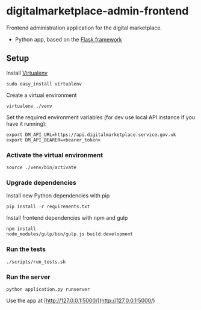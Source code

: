 # digitalmarketplace-admin-frontend

Frontend administration application for the digital marketplace.

- Python app, based on the [Flask framework](http://flask.pocoo.org/)

## Setup

Install [Virtualenv](https://virtualenv.pypa.io/en/latest/)

```
sudo easy_install virtualenv
```

Create a virtual environment
 
 ```
 virtualenv ./venv
 ```

Set the required environment variables (for dev use local API instance if you 
have it running):
```
export DM_API_URL=https://api.digitalmarketplace.service.gov.uk
export DM_API_BEARER=<bearer_token>
```

### Activate the virtual environment

```
source ./venv/bin/activate
```

### Upgrade dependencies

Install new Python dependencies with pip

```pip install -r requirements.txt```

Install frontend dependencies with npm and gulp

```
npm install
node_modules/gulp/bin/gulp.js build:development
```

### Run the tests

```
./scripts/run_tests.sh
```


### Run the server

```
python application.py runserver
```

Use the app at [http://127.0.0.1:5000/](http://127.0.0.1:5000/)
